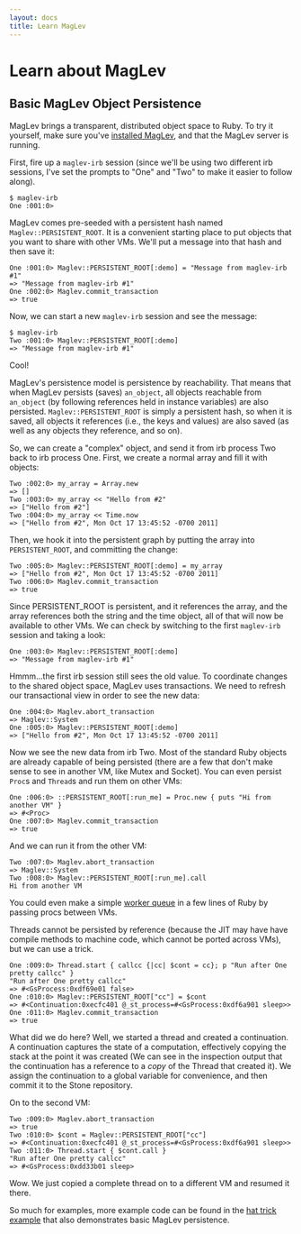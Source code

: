 ```yaml
---
layout: docs
title: Learn MagLev
---
```


# Learn about MagLev

## Basic MagLev Object Persistence

MagLev brings a transparent, distributed object space to Ruby.
To try it yourself, make sure you've [installed
MagLev](/docs/get_started.html), and that the MagLev server is running.

First, fire up a `maglev-irb` session (since we'll be using two different
irb sessions, I've set the prompts to "One" and "Two" to make it easier to
follow along).

    $ maglev-irb
    One :001:0>

MagLev comes pre-seeded with a persistent hash named
`Maglev::PERSISTENT_ROOT`.  It is a convenient starting place to put
objects that you want to share with other VMs.  We'll put a message into
that hash and then save it:

    One :001:0> Maglev::PERSISTENT_ROOT[:demo] = "Message from maglev-irb #1"
    => "Message from maglev-irb #1"
    One :002:0> Maglev.commit_transaction
    => true

Now, we can start a new `maglev-irb` session and see the message:

    $ maglev-irb
    Two :001:0> Maglev::PERSISTENT_ROOT[:demo]
    => "Message from maglev-irb #1"

Cool!

MagLev's persistence model is persistence by reachability.  That means that
when MagLev persists (saves) `an_object`, all objects reachable from
`an_object` (by following references held in instance variables) are also
persisted. `Maglev::PERSISTENT_ROOT` is simply a persistent hash, so when
it is saved, all objects it references (i.e., the keys and values) are also
saved (as well as any objects they reference, and so on).

So, we can create a "complex" object, and send it from irb process Two back
to irb process One.  First, we create a normal array and fill it with
objects:

    Two :002:0> my_array = Array.new
    => []
    Two :003:0> my_array << "Hello from #2"
    => ["Hello from #2"]
    Two :004:0> my_array << Time.now
    => ["Hello from #2", Mon Oct 17 13:45:52 -0700 2011]

Then, we hook it into the persistent graph by putting the array into
`PERSISTENT_ROOT`, and committing the change:

    Two :005:0> Maglev::PERSISTENT_ROOT[:demo] = my_array
    => ["Hello from #2", Mon Oct 17 13:45:52 -0700 2011]
    Two :006:0> Maglev.commit_transaction
    => true

Since PERSISTENT_ROOT is persistent, and it references the array, and the
array references both the string and the time object, all of that will now
be available to other VMs.  We can check by switching to the first
`maglev-irb` session and taking a look:

    One :003:0> Maglev::PERSISTENT_ROOT[:demo]
    => "Message from maglev-irb #1"

Hmmm...the first irb session still sees the old value.  To coordinate
changes to the shared object space, MagLev uses transactions.  We need to
refresh our transactional view in order to see the new data:

    One :004:0> Maglev.abort_transaction
    => Maglev::System
    One :005:0> Maglev::PERSISTENT_ROOT[:demo]
    => ["Hello from #2", Mon Oct 17 13:45:52 -0700 2011]

Now we see the new data from irb Two. Most of the standard Ruby
objects are already capable of being persisted (there are a few that
don't make sense to see in another VM, like Mutex and Socket).  You
can even persist `Proc`s and `Thread`s and run them on other VMs:

    One :006:0> ::PERSISTENT_ROOT[:run_me] = Proc.new { puts "Hi from another VM" }
    => #<Proc>
    One :007:0> Maglev.commit_transaction
    => true

And we can run it from the other VM:

    Two :007:0> Maglev.abort_transaction
    => Maglev::System
    Two :008:0> Maglev::PERSISTENT_ROOT[:run_me].call
    Hi from another VM

You could even make a simple [worker
queue](https://github.com/jc00ke/maglev-q) in a few lines of Ruby by
passing procs between VMs.

Threads cannot be persisted by reference (because the JIT may have
have compile methods to machine code, which cannot be ported across
VMs), but we can use a trick.

    One :009:0> Thread.start { callcc {|cc| $cont = cc}; p "Run after One pretty callcc" }
    "Run after One pretty callcc"
    => #<GsProcess:0xdf69e01 false>
    One :010:0> Maglev::PERSISTENT_ROOT["cc"] = $cont
    => #<Continuation:0xecfc401 @_st_process=#<GsProcess:0xdf6a901 sleep>>
    One :011:0> Maglev.commit_transaction
    => true

What did we do here? Well, we started a thread and created a
continuation. A continuation captures the state of a computation,
effectively copying the stack at the point it was created (We can see
in the inspection output that the continuation has a reference to a
_copy_ of the Thread that created it). We assign the continuation to a
global variable for convenience, and then commit it to the Stone
repository.

On to the second VM:

    Two :009:0> Maglev.abort_transaction
    => true
    Two :010:0> $cont = Maglev::PERSISTENT_ROOT["cc"]
    => #<Continuation:0xecfc401 @_st_process=#<GsProcess:0xdf6a901 sleep>>
    Two :011:0> Thread.start { $cont.call }
    "Run after One pretty callcc"
    => #<GsProcess:0xdd33b01 sleep>

Wow. We just copied a complete thread on to a different VM and resumed
it there.

So much for examples, more example code can be found in the
[hat trick example](https://github.com/MagLev/maglev/tree/master/examples/persistence/hat_trick)
that also demonstrates basic MagLev persistence.

